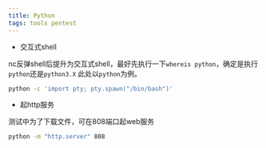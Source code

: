 ```yaml
---
title: Python
tags: tools pentest
---
```


- 交互式shell

nc反弹shell后提升为交互式shell，最好先执行一下`whereis python`，确定是执行`python`还是`python3.X` 此处以`python`为例。

```bash
python -c 'import pty; pty.spawn("/bin/bash")' 
```

- 起http服务

测试中为了下载文件，可在808端口起web服务

```bash
python -m "http.server" 808
```
